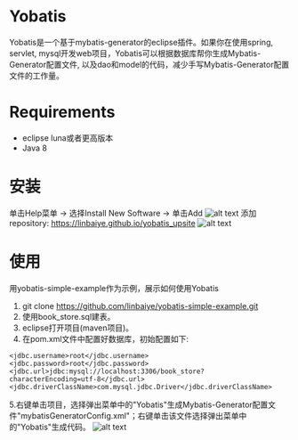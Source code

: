 # Yobatis
Yobatis是一个基于mybatis-generator的eclipse插件。如果你在使用spring, servlet, mysql开发web项目，Yobatis可以根据数据库帮你生成Mybatis-Generator配置文件, 以及dao和model的代码，减少手写Mybatis-Generator配置文件的工作量。
# Requirements
* eclipse luna或者更高版本
* Java 8
# 安装
单击Help菜单 -> 选择Install New Software -> 单击Add
![alt text](https://linbaiye.github.io/yobatis/img/install1.png)
添加repository:
https://linbaiye.github.io/yobatis_upsite
![alt text](https://linbaiye.github.io/yobatis/img/install2.png)
# 使用
用yobatis-simple-example作为示例，展示如何使用Yobatis
1. git clone https://github.com/linbaiye/yobatis-simple-example.git
2. 使用book_store.sql建表。
3. eclipse打开项目(maven项目)。
4. 在pom.xml文件中配置好数据库，初始配置如下:
```
<jdbc.username>root</jdbc.username>
<jdbc.password>root</jdbc.password>
<jdbc.url>jdbc:mysql://localhost:3306/book_store?characterEncoding=utf-8</jdbc.url>
<jdbc.driverClassName>com.mysql.jdbc.Driver</jdbc.driverClassName>
```
5.右键单击项目，选择弹出菜单中的"Yobatis"生成Mybatis-Generator配置文件"mybatisGeneratorConfig.xml"；右键单击该文件选择弹出菜单中的"Yobatis"生成代码。
![alt text](https://linbaiye.github.io/yobatis/img/usage.gif)
